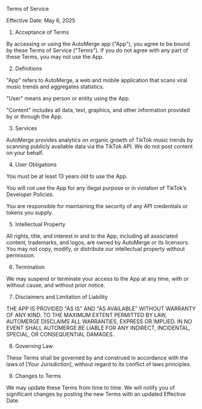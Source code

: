 Terms of Service

Effective Date: May 6, 2025

1. Acceptance of Terms

By accessing or using the AutoMerge app ("App"), you agree to be bound by these Terms of Service ("Terms"). If you do not agree with any part of these Terms, you may not use the App.

2. Definitions

"App" refers to AutoMerge, a web and mobile application that scans viral music trends and aggregates statistics.

"User" means any person or entity using the App.

"Content" includes all data, text, graphics, and other information provided by or through the App.

3. Services

AutoMerge provides analytics on organic growth of TikTok music trends by scanning publicly available data via the TikTok API. We do not post content on your behalf.

4. User Obligations

You must be at least 13 years old to use the App.

You will not use the App for any illegal purpose or in violation of TikTok’s Developer Policies.

You are responsible for maintaining the security of any API credentials or tokens you supply.

5. Intellectual Property

All rights, title, and interest in and to the App, including all associated content, trademarks, and logos, are owned by AutoMerge or its licensors. You may not copy, modify, or distribute our intellectual property without permission.

6. Termination

We may suspend or terminate your access to the App at any time, with or without cause, and without prior notice.

7. Disclaimers and Limitation of Liability

THE APP IS PROVIDED "AS IS" AND "AS AVAILABLE" WITHOUT WARRANTY OF ANY KIND. TO THE MAXIMUM EXTENT PERMITTED BY LAW, AUTOMERGE DISCLAIMS ALL WARRANTIES, EXPRESS OR IMPLIED. IN NO EVENT SHALL AUTOMERGE BE LIABLE FOR ANY INDIRECT, INCIDENTAL, SPECIAL, OR CONSEQUENTIAL DAMAGES.

8. Governing Law

These Terms shall be governed by and construed in accordance with the laws of [Your Jurisdiction], without regard to its conflict of laws principles.

9. Changes to Terms

We may update these Terms from time to time. We will notify you of significant changes by posting the new Terms with an updated Effective Date.
